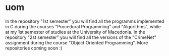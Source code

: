 # uom

In the repository "1st semester" you will find all the programms implemented in C during the courses "Procedural Programming" and "Algorithms", while at my 1st semester of studies at the University of Macedonia. 
In the repository "2st semester" you will find all the versions of the "CrimeNet" assignment during the course "Object Oriented Programming". 
More repositories coming soon :)


